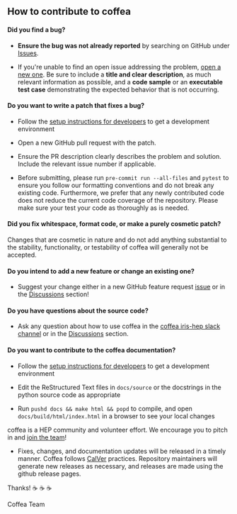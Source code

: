 ## How to contribute to coffea

#### **Did you find a bug?**

* **Ensure the bug was not already reported** by searching on GitHub under [Issues](https://github.com/scikit-hep/coffea/issues).

* If you're unable to find an open issue addressing the problem, [open a new one](https://github.com/scikit-hep/coffea/issues/new). Be sure to include a **title and clear description**, as much relevant information as possible, and a **code sample** or an **executable test case** demonstrating the expected behavior that is not occurring.

#### **Do you want to write a patch that fixes a bug?**

* Follow the [setup instructions for developers](https://coffeateam.github.io/coffea/installation.html#for-developers) to get a development environment

* Open a new GitHub pull request with the patch.

* Ensure the PR description clearly describes the problem and solution. Include the relevant issue number if applicable.

* Before submitting, please run `pre-commit run --all-files` and `pytest` to ensure you follow our formatting conventions and do not break any existing code. Furthermore, we prefer that any newly contributed code does not reduce the current code coverage of the repository. Please make sure your test your code as thoroughly as is needed.

#### **Did you fix whitespace, format code, or make a purely cosmetic patch?**

Changes that are cosmetic in nature and do not add anything substantial to the stability, functionality, or testability of coffea will generally not be accepted.

#### **Do you intend to add a new feature or change an existing one?**

* Suggest your change either in a new GitHub feature request [issue](https://github.com/scikit-hep/coffea/issues) or in the [Discussions](https://github.com/scikit-hep/coffea/discussions) section!

#### **Do you have questions about the source code?**

* Ask any question about how to use coffea in the [coffea iris-hep slack channel](https://iris-hep.slack.com) or in the [Discussions](https://github.com/scikit-hep/coffea/discussions) section.

#### **Do you want to contribute to the coffea documentation?**

* Follow the [setup instructions for developers](https://coffeateam.github.io/coffea/installation.html#for-developers) to get a development environment

* Edit the ReStructured Text files in `docs/source` or the docstrings in the python source code as appropriate

* Run `pushd docs && make html && popd` to compile, and open `docs/build/html/index.html` in a browser to see your local changes

coffea is a HEP community and volunteer effort. We encourage you to pitch in and [join the team](mailto:cms-coffea@cern.ch)!

* Fixes, changes, and documentation updates will be released in a timely manner. Coffea follows [CalVer](https://calver.org/) practices. Repository maintainers will generate new releases as necessary, and releases are made using the github release pages.

Thanks! :coffee: :coffee: :coffee:

Coffea Team
